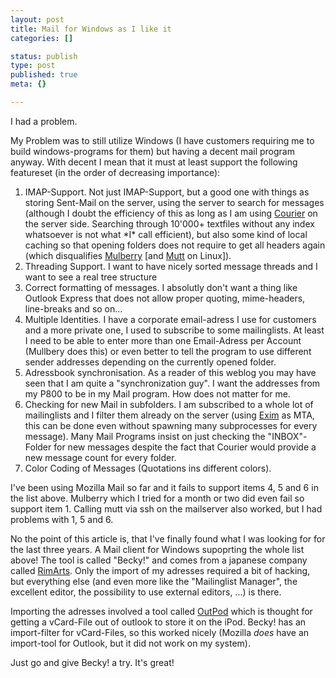 ```yaml
---
layout: post
title: Mail for Windows as I like it
categories: []

status: publish
type: post
published: true
meta: {}

---
```

I had a problem.

My Problem was to still utilize Windows (I have customers requiring me to build windows-programs for them) but having a decent mail program anyway. With decent I mean that it must at least support the following featureset (in the order of decreasing importance):

<ol>
 <li>IMAP-Support. Not just IMAP-Support, but a good one with things as storing Sent-Mail on the server, using the server to search for messages (although I doubt the efficiency of this as long as I am using <a href="http://www.inter7.com/courierimap">Courier</a> on the server side. Searching through 10'000+ textfiles without any index whatsoever is not what *I* call efficient), but also some kind of local caching so that opening folders does not require to get all headers again (which disqualifies <a href="http://www.cyrusoft.com">Mulberry</a> [and <a href="http://www.mutt.org">Mutt</a> on Linux]).
 <li>Threading Support. I want to have nicely sorted message threads and I want to see a real tree structure
 <li>Correct formatting of messages. I absolutly don't want a thing like Outlook Express that does not allow proper quoting, mime-headers, line-breaks and so on...
 <li>Multiple Identities. I have a corporate email-adress I use for customers and a more private one, I used to subscribe to some mailinglists. At least I need to be able to enter more than one Email-Adress per Account (Mullbery does this) or even better to tell the program to use different sender addresses depending on the currently opened folder.
 <li>Adressbook synchronisation. As a reader of this weblog you may have seen that I am quite a "synchronization guy". I want the addresses from my P800 to be in my Mail program. How does not matter for me.
 <li>Checking for new Mail in subfolders. I am subscribed to a whole lot of mailinglists and I filter them already on the server (using <a href="http://www.exim.org">Exim</a> as MTA, this can be done even without spawning many subprocesses for every message). Many Mail Programs insist on just checking the "INBOX"-Folder for new messages despite the fact that Courier would provide a new message count for every folder.
<li>Color Coding of Messages (Quotations ins different colors).
</ol>

I've been using Mozilla Mail so far and it fails to support items 4, 5 and 6 in the list above. Mulberry which I tried for a month or two did even fail so support item 1. Calling mutt via ssh on the mailserver also worked, but I had problems with 1, 5 and 6.

No the point of this article is, that I've finally found what I was looking for for the last three years. A Mail client for Windows supoprting the whole list above! The tool is called "Becky!" and comes from a japanese company called <a href="http://www.rimarts.co.jp">RimArts</a>. Only the import of my adresses required a bit of hacking, but everything else (and even more like the "Mailinglist Manager", the excellent editor, the possibility to use external editors, ...) is there.

Importing the adresses involved a tool called <a href="http://www.stoer.de/ipod/ipod_en.htm">OutPod</a> which is thought for getting a vCard-File out of outlook to store it on the iPod. Becky! has an import-filter for vCard-Files, so this worked nicely (Mozilla *does* have an import-tool for Outlook, but it did not work on my system).

Just go and give Becky! a try. It's great!
